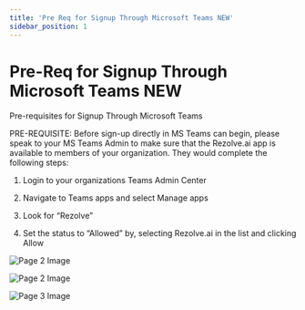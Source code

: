 ```yaml
---
title: 'Pre Req for Signup Through Microsoft Teams NEW'
sidebar_position: 1
---
```



# Pre-Req for Signup Through Microsoft Teams NEW



Pre-requisites for Signup
Through Microsoft Teams


PRE-REQUISITE:
Before sign-up directly in MS Teams can begin, please speak to your MS Teams Admin to make sure that the
Rezolve.ai app is available to members of your organization. They would complete the following steps:
1. Login to your organizations Teams Admin Center
2. Navigate to Teams apps and select Manage apps
3. Look for “Rezolve”

4. Set the status to “Allowed” by, selecting Rezolve.ai in the list and clicking Allow


![Page 2 Image](/img/reference/images/Pre-Req-for-Signup-Through-Microsoft-Teams-NEW_page2_4.png)

![Page 2 Image](/img/reference/images/Pre-Req-for-Signup-Through-Microsoft-Teams-NEW_page2_5.png)

![Page 3 Image](/img/reference/images/Pre-Req-for-Signup-Through-Microsoft-Teams-NEW_page3_4.png)